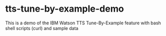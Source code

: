 # tts-tune-by-example-demo
This is a demo of the IBM Watson TTS Tune-By-Example feature with bash shell scripts (curl) and sample data
